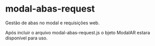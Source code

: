 # modal-abas-request
Gestão de abas no modal e requisições web.

Após incluir o arquivo modal-abas-request.js o bjeto ModalAR estara disponível para uso.